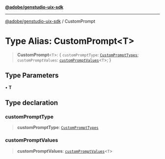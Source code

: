 [**@adobe/genstudio-uix-sdk**](../README.md)

***

[@adobe/genstudio-uix-sdk](../globals.md) / CustomPrompt

# Type Alias: CustomPrompt\<T\>

> **CustomPrompt**\<`T`\>: \{ `customPromptType`: [`CustomPromptTypes`](../enumerations/CustomPromptTypes.md); `customPromptValues`: [`customPromptValues`](customPromptValues.md)\<`T`\>; \}

## Type Parameters

• **T**

## Type declaration

### customPromptType

> **customPromptType**: [`CustomPromptTypes`](../enumerations/CustomPromptTypes.md)

### customPromptValues

> **customPromptValues**: [`customPromptValues`](customPromptValues.md)\<`T`\>
